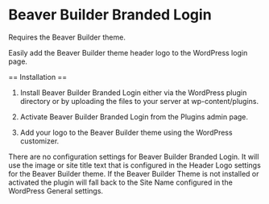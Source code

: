 # Beaver Builder Branded Login
Requires the Beaver Builder theme.

Easily add the Beaver Builder theme header logo to the WordPress login page.

== Installation ==

1. Install Beaver Builder Branded Login either via the WordPress plugin directory or by uploading the files to your server at wp-content/plugins.

2. Activate Beaver Builder Branded Login from the Plugins admin page.

3. Add your logo to the Beaver Builder theme using the WordPress customizer.

There are no configuration settings for Beaver Builder Branded Login. It will use the image or site title text that is configured in the Header Logo settings for the Beaver Builder theme. If the Beaver Builder Theme is not installed or activated the plugin will fall back to the Site Name configured in the WordPress General settings.
